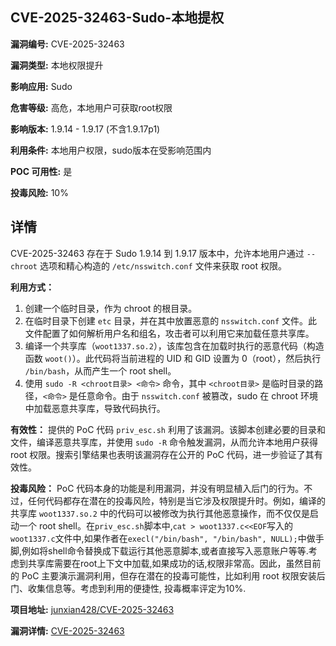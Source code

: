 ## CVE-2025-32463-Sudo-本地提权

**漏洞编号:** CVE-2025-32463

**漏洞类型:** 本地权限提升

**影响应用:** Sudo

**危害等级:** 高危，本地用户可获取root权限

**影响版本:** 1.9.14 - 1.9.17 (不含1.9.17p1)

**利用条件:** 本地用户权限，sudo版本在受影响范围内

**POC 可用性:** 是

**投毒风险:** 10%

## 详情

CVE-2025-32463 存在于 Sudo 1.9.14 到 1.9.17 版本中，允许本地用户通过 `--chroot` 选项和精心构造的 `/etc/nsswitch.conf` 文件来获取 root 权限。

**利用方式：**
1.  创建一个临时目录，作为 chroot 的根目录。
2.  在临时目录下创建 `etc` 目录，并在其中放置恶意的 `nsswitch.conf` 文件。此文件配置了如何解析用户名和组名，攻击者可以利用它来加载任意共享库。
3.  编译一个共享库（`woot1337.so.2`），该库包含在加载时执行的恶意代码（构造函数 `woot()`）。此代码将当前进程的 UID 和 GID 设置为 0（root），然后执行 `/bin/bash`，从而产生一个 root shell。
4.  使用 `sudo -R <chroot目录> <命令>` 命令，其中 `<chroot目录>` 是临时目录的路径，`<命令>` 是任意命令。由于 `nsswitch.conf` 被篡改，sudo 在 chroot 环境中加载恶意共享库，导致代码执行。

**有效性：**
提供的 PoC 代码 `priv_esc.sh` 利用了该漏洞。该脚本创建必要的目录和文件，编译恶意共享库，并使用 `sudo -R` 命令触发漏洞，从而允许本地用户获得 root 权限。搜索引擎结果也表明该漏洞存在公开的 PoC 代码，进一步验证了其有效性。

**投毒风险：**
PoC 代码本身的功能是利用漏洞，并没有明显植入后门的行为。不过，任何代码都存在潜在的投毒风险，特别是当它涉及权限提升时。例如，编译的共享库 `woot1337.so.2` 中的代码可以被修改为执行其他恶意操作，而不仅仅是启动一个 root shell。在`priv_esc.sh`脚本中,`cat > woot1337.c<<EOF`写入的`woot1337.c`文件中,如果作者在`execl("/bin/bash", "/bin/bash", NULL);`中做手脚,例如将shell命令替换成下载运行其他恶意脚本,或者直接写入恶意账户等等.考虑到共享库需要在root上下文中加载,如果成功的话,权限非常高。因此，虽然目前的 PoC 主要演示漏洞利用，但存在潜在的投毒可能性，比如利用 root 权限安装后门、收集信息等。考虑到利用的便捷性, 投毒概率评定为10%.

**项目地址:** [junxian428/CVE-2025-32463](https://github.com/junxian428/CVE-2025-32463)

**漏洞详情:** [CVE-2025-32463](https://nvd.nist.gov/vuln/detail/CVE-2025-32463)